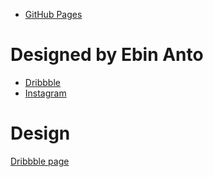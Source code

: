 * [GitHub Pages](https://deeckoy.github.io/KnowledgeBase-Books-website/)

# **Designed by Ebin Anto**

* [Dribbble](https://dribbble.com/ebinanto) 
* [Instagram](https://www.instagram.com/useable_designs/)


# Design
[Dribbble page](https://dribbble.com/shots/15411819-KnowledgeBase-Books-website)

